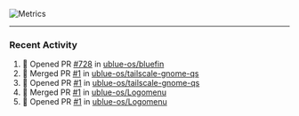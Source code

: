 ![Metrics](https://metrics.lecoq.io/KyleGospo?template=classic&base=header%2C%20activity%2C%20community%2C%20repositories%2C%20metadata&base.indepth=false&base.hireable=false&base.skip=false&config.timezone=America%2FLos_Angeles)

---
### Recent Activity
<!--START_SECTION:activity-->
1. 💪 Opened PR [#728](https://github.com/ublue-os/bluefin/pull/728) in [ublue-os/bluefin](https://github.com/ublue-os/bluefin)
2. 🎉 Merged PR [#1](https://github.com/ublue-os/tailscale-gnome-qs/pull/1) in [ublue-os/tailscale-gnome-qs](https://github.com/ublue-os/tailscale-gnome-qs)
3. 💪 Opened PR [#1](https://github.com/ublue-os/tailscale-gnome-qs/pull/1) in [ublue-os/tailscale-gnome-qs](https://github.com/ublue-os/tailscale-gnome-qs)
4. 🎉 Merged PR [#1](https://github.com/ublue-os/Logomenu/pull/1) in [ublue-os/Logomenu](https://github.com/ublue-os/Logomenu)
5. 💪 Opened PR [#1](https://github.com/ublue-os/Logomenu/pull/1) in [ublue-os/Logomenu](https://github.com/ublue-os/Logomenu)
<!--END_SECTION:activity-->
